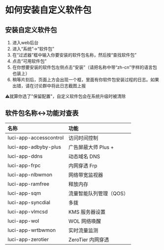 # 如何安装自定义软件包

## 安装自定义软件包

1. 进入web后台
2. 进入“系统”-&gt;“软件包”
3. 在“过滤器”框中输入你要安装的软件包名称，然后按“查找软件包”
4. 点击“可用软件包”
5. 在你想要安装的软件包左侧点击“安装”（请把名称中带“zh-cn”字样的语言包也装上）
6. 稍等片刻后，页面上方会出现一个框，里面有你软件包安装过程的日志。如果出错，请在讨论群中将此日志截图上报

⚠️就算你选了"保留配置"，自定义软件包会在系统升级时被清除

## 软件包名称&lt;-&gt;功能对查表

| 名称 | 功能 |
| :--- | :--- |
| luci-app-accesscontrol | 访问时间控制 |
| luci-app-adbyby-plus | 广告屏蔽大师 Plus + |
| luci-app-ddns | 动态域名 DNS |
| luci-app-frpc | 内网穿透 Frp |
| luci-app-nlbwmon | 网络带宽监视器 |
| luci-app-ramfree | 释放内存 |
| luci-app-sqm | 流量智能队列管理（QOS） |
| luci-app-syncdial | 多拨 |
| luci-app-vlmcsd | KMS 服务器设置 |
| luci-app-wol | WOL 网络唤醒 |
| luci-app-wrtbwmon | 实时流量监测 |
| luci-app-zerotier | ZeroTier 内网穿透 |

